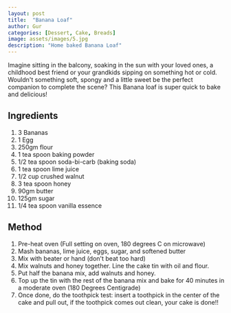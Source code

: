 ```yaml
---
layout: post
title:  "Banana Loaf"
author: Gur
categories: [Dessert, Cake, Breads]
image: assets/images/5.jpg
description: "Home baked Banana Loaf"
---
```

Imagine sitting in the balcony, soaking in the sun with your loved ones, a childhood best friend or your grandkids sipping on something hot or cold. Wouldn't something soft, spongy and a little sweet be the perfect companion to complete the scene? This Banana loaf is super quick to bake and delicious!

## Ingredients

1. 3 Bananas
2. 1 Egg
3. 250gm flour
4. 1 tea spoon baking powder
5. 1/2 tea spoon soda-bi-carb (baking soda)
6. 1 tea spoon lime juice
7. 1/2 cup crushed walnut
8. 3 tea spoon honey
9. 90gm butter
10. 125gm sugar
11. 1/4 tea spoon vanilla essence


## Method

1. Pre-heat oven (Full setting on oven, 180 degrees C on microwave)
2. Mash bananas, lime juice, eggs, sugar, and softened butter
3. Mix with beater or hand (don't beat too hard)
4. Mix walnuts and honey together. Line the cake tin with oil and flour.
5. Put half the banana mix, add walnuts and honey.
6. Top up the tin with the rest of the banana mix and bake for 40 minutes in a moderate oven (180 Degrees Centigrade)
7. Once done, do the toothpick test: insert a toothpick in the center of the cake and pull out, if the toothpick comes out clean, your cake is done!!